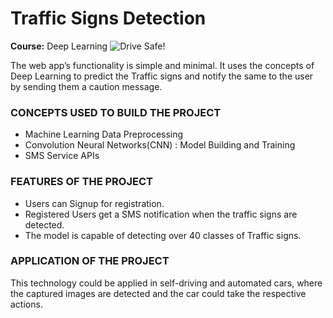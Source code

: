 # Traffic Signs Detection
**Course:** Deep Learning
![Drive Safe!](https://i.postimg.cc/sDQB9tcq/Drive-Safe.jpg)

The web app’s functionality is simple and minimal. It uses the concepts of Deep Learning to predict the Traffic signs and notify the same to the user by sending them a caution message.

### CONCEPTS USED TO BUILD THE PROJECT

- Machine Learning Data Preprocessing
- Convolution Neural Networks(CNN) : Model Building and Training
- SMS Service APIs

### FEATURES OF THE PROJECT
- Users can Signup for registration.
- Registered Users get a SMS notification when the traffic signs are detected.
- The model is capable of detecting over 40 classes of Traffic signs.

### APPLICATION OF THE PROJECT
This technology could be applied in self-driving and automated cars, where the captured images are detected and the car could take the respective actions.

